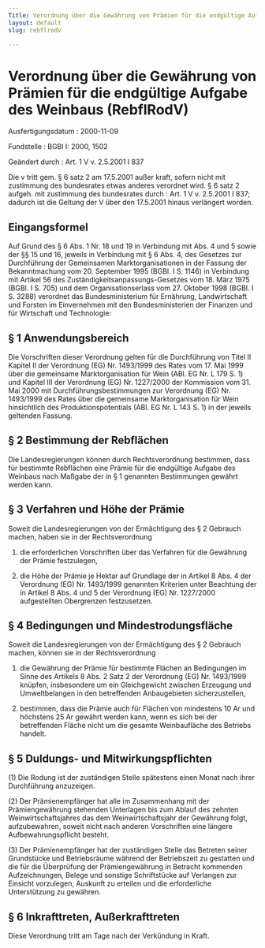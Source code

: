 ```yaml
---
Title: Verordnung über die Gewährung von Prämien für die endgültige Aufgabe des Weinbaus
layout: default
slug: rebflrodv

---
```


# Verordnung über die Gewährung von Prämien für die endgültige Aufgabe des Weinbaus (RebflRodV)

Ausfertigungsdatum
:   2000-11-09

Fundstelle
:   BGBl I: 2000, 1502

Geändert durch
:   Art. 1 V v. 2.5.2001 I 837

Die v tritt gem. § 6 satz 2 am 17.5.2001 außer kraft, sofern nicht mit zustimmung des bundesrates etwas anderes verordnet wird. § 6 satz 2 aufgeh. mit zustimmung des bundesrates durch
:   Art. 1 V v. 2.5.2001 I 837; dadurch ist die Geltung der V über den 17.5.2001 hinaus verlängert worden.


## Eingangsformel

Auf Grund des § 6 Abs. 1 Nr. 18 und 19 in Verbindung mit Abs. 4 und 5
sowie der §§ 15 und 16, jeweils in Verbindung mit § 6 Abs. 4, des
Gesetzes zur Durchführung der Gemeinsamen Marktorganisationen in der
Fassung der Bekanntmachung vom 20. September 1995 (BGBl. I S. 1146) in
Verbindung mit Artikel 56 des Zuständigkeitsanpassungs-Gesetzes vom
18\. März 1975 (BGBl. I S. 705) und dem Organisationserlass vom 27.
Oktober 1998 (BGBl. I S. 3288) verordnet das Bundesministerium für
Ernährung, Landwirtschaft und Forsten im Einvernehmen mit den
Bundesministerien der Finanzen und für Wirtschaft und Technologie:


## § 1 Anwendungsbereich

Die Vorschriften dieser Verordnung gelten für die Durchführung von
Titel II Kapitel II der Verordnung (EG) Nr. 1493/1999 des Rates vom
17\. Mai 1999 über die gemeinsame Marktorganisation für Wein (ABl. EG
Nr. L 179 S. 1) und Kapitel III der Verordnung (EG) Nr. 1227/2000 der
Kommission vom 31. Mai 2000 mit Durchführungsbestimmungen zur
Verordnung (EG) Nr. 1493/1999 des Rates über die gemeinsame
Marktorganisation für Wein hinsichtlich des Produktionspotentials
(ABl. EG Nr. L 143 S. 1) in der jeweils geltenden Fassung.


## § 2 Bestimmung der Rebflächen

Die Landesregierungen können durch Rechtsverordnung bestimmen, dass
für bestimmte Rebflächen eine Prämie für die endgültige Aufgabe des
Weinbaus nach Maßgabe der in § 1 genannten Bestimmungen gewährt werden
kann.


## § 3 Verfahren und Höhe der Prämie

Soweit die Landesregierungen von der Ermächtigung des § 2 Gebrauch
machen, haben sie in der Rechtsverordnung

1.  die erforderlichen Vorschriften über das Verfahren für die Gewährung
    der Prämie festzulegen,


2.  die Höhe der Prämie je Hektar auf Grundlage der in Artikel 8 Abs. 4
    der Verordnung (EG) Nr. 1493/1999 genannten Kriterien unter Beachtung
    der in Artikel 8 Abs. 4 und 5 der Verordnung (EG) Nr. 1227/2000
    aufgestellten Obergrenzen festzusetzen.





## § 4 Bedingungen und Mindestrodungsfläche

Soweit die Landesregierungen von der Ermächtigung des § 2 Gebrauch
machen, können sie in der Rechtsverordnung

1.  die Gewährung der Prämie für bestimmte Flächen an Bedingungen im Sinne
    des Artikels 8 Abs. 2 Satz 2 der Verordnung (EG) Nr. 1493/1999
    knüpfen, insbesondere um ein Gleichgewicht zwischen Erzeugung und
    Umweltbelangen in den betreffenden Anbaugebieten sicherzustellen,


2.  bestimmen, dass die Prämie auch für Flächen von mindestens 10 Ar und
    höchstens 25 Ar gewährt werden kann, wenn es sich bei der betreffenden
    Fläche nicht um die gesamte Weinbaufläche des Betriebs handelt.





## § 5 Duldungs- und Mitwirkungspflichten

(1) Die Rodung ist der zuständigen Stelle spätestens einen Monat nach
ihrer Durchführung anzuzeigen.

(2) Der Prämienempfänger hat alle im Zusammenhang mit der
Prämiengewährung stehenden Unterlagen bis zum Ablauf des zehnten
Weinwirtschaftsjahres das dem Weinwirtschaftsjahr der Gewährung folgt,
aufzubewahren, soweit nicht nach anderen Vorschriften eine längere
Aufbewahrungspflicht besteht.

(3) Der Prämienempfänger hat der zuständigen Stelle das Betreten
seiner Grundstücke und Betriebsräume während der Betriebszeit zu
gestatten und die für die Überprüfung der Prämiengewährung in Betracht
kommenden Aufzeichnungen, Belege und sonstige Schriftstücke auf
Verlangen zur Einsicht vorzulegen, Auskunft zu erteilen und die
erforderliche Unterstützung zu gewähren.


## § 6 Inkrafttreten, Außerkrafttreten

Diese Verordnung tritt am Tage nach der Verkündung in Kraft.

